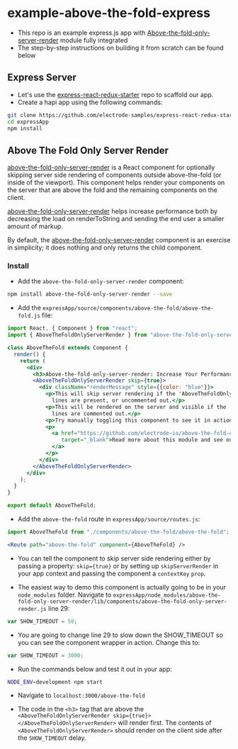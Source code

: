 # example-above-the-fold-express
* This repo is an example express.js app with [Above-the-fold-only-server-render] module fully integrated
* The step-by-step instructions on building it from scratch can be found below

## <a name="express-server"></a>Express Server
* Let's use the [express-react-redux-starter] repo to scaffold our app.
* Create a hapi app using the following commands:

```bash
git clone https://github.com/electrode-samples/express-react-redux-starter.git expressApp
cd expressApp
npm install
```

## <a name="above-the-fold-only-server-render"></a>Above The Fold Only Server Render

[above-the-fold-only-server-render] is a React component for optionally skipping server side rendering of components 
outside above-the-fold (or inside of the viewport). This component helps render your components on the server that are 
above the fold and the remaining components on the client.

[above-the-fold-only-server-render] helps increase performance both by decreasing the load on renderToString and sending
 the end user a smaller amount of markup.

By default, the [above-the-fold-only-server-render] component is an exercise in simplicity; it does nothing and only 
returns the child component.

### Install

* Add the `above-the-fold-only-server-render` component:

```bash
npm install above-the-fold-only-server-render --save
```

* Add the `expressApp/source/components/above-the-fold/above-the-fold.js` file: 

```jsx
import React, { Component } from "react";
import { AboveTheFoldOnlyServerRender } from "above-the-fold-only-server-render";

class AboveTheFold extends Component {
  render() {
    return (
      <div>
        <h3>Above-the-fold-only-server-render: Increase Your Performance</h3>
        <AboveTheFoldOnlyServerRender skip={true}>
          <div className="renderMessage" style={{color: "blue"}}>
            <p>This will skip server rendering if the 'AboveTheFoldOnlyServerRender'
              lines are present, or uncommented out.</p>
            <p>This will be rendered on the server and visible if the 'AboveTheFoldOnlyServerRender'
              lines are commented out.</p>
            <p>Try manually toggling this component to see it in action</p>
            <p>
              <a href="https://github.com/electrode-io/above-the-fold-only-server-render"
                 target="_blank">Read more about this module and see our live demo
              </a>
            </p>
          </div>
        </AboveTheFoldOnlyServerRender>
      </div>
    );
  }
}

export default AboveTheFold;
```

* Add the `above-the-fold` route in `expressApp/source/routes.js`: 

```jsx
import AboveTheFold from "./components/above-the-fold/above-the-fold";

<Route path="above-the-fold" component={AboveTheFold} />
```

* You can tell the component to skip server side rendering either by passing a property: `skip={true}` or by setting up 
`skipServerRender` in your app context and passing the component a `contextKey` `prop`.

* The easiest way to demo this component is actually going to be in your `node_modules` folder. Navigate to 
`expressApp/node_modules/above-the-fold-only-server-render/lib/components/above-the-fold-only-server-render.js` line 29:

```javascript
var SHOW_TIMEOUT = 50;
```

* You are going to change line 29 to slow down the SHOW_TIMEOUT so you can see the component wrapper in action. 
Change this to:

```javascript
var SHOW_TIMEOUT = 3000;
```

* Run the commands below and test it out in your app:

```bash
NODE_ENV=development npm start
```

* Navigate to `localhost:3000/above-the-fold`

* The code in the `<h3>` tag that are above the 
`<AboveTheFoldOnlyServerRender skip={true}></AboveTheFoldOnlyServerRender>` will render first. The contents of 
`<AboveTheFoldOnlyServerRender>` should render on the client side after the `SHOW_TIMEOUT` delay.

[express-react-redux-starter]: https://github.com/electrode-samples/express-react-redux-starter
[Above-the-fold-only-server-render]: https://github.com/electrode-io/above-the-fold-only-server-render